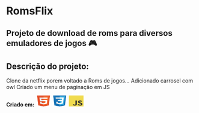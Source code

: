# RomsFlix

## Projeto de download de roms para diversos emuladores de jogos 🎮

## Descrição do projeto:
Clone da netflix porem voltado a Roms de jogos...
Adicionado carrosel com owl
Criado um menu de paginação em JS

 **Criado em:**
<img aling="center" height="30" width="40" style="max-width:100%;" src="https://raw.githubusercontent.com/devicons/devicon/master/icons/html5/html5-original.svg" alt="tallys-facebook">
<img aling="center" height="30" width="40" style="max-width:100%;" src="https://raw.githubusercontent.com/devicons/devicon/master/icons/css3/css3-original.svg" alt="tallys-facebook">
<img aling="center" height="30" width="40" style="max-width:100%;" src="https://raw.githubusercontent.com/devicons/devicon/master/icons/javascript/javascript-original.svg" alt="tallys-facebook">

